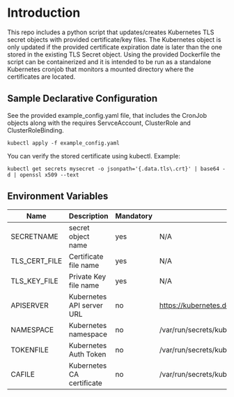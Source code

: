 # Introduction
This repo includes a python script that updates/creates Kubernetes TLS secret objects with provided certificate/key files. The Kubernetes object is only updated if the provided certificate expiration date is later than the one stored in the existing TLS Secret object. Using the provided Dockerfile the script can be containerized and it is intended to be run as a standalone Kubernetes cronjob that monitors a mounted directory where the certificates are located.

## Sample Declarative Configuration
See the provided example_config.yaml file, that includes the CronJob objects along with the requires ServceAccount, ClusterRole and ClusterRoleBinding.
```
kubectl apply -f example_config.yaml
```
You can verify the stored certificate using kubectl. Example:
```
kubectl get secrets mysecret -o jsonpath='{.data.tls\.crt}' | base64 -d | openssl x509 --text
```

## Environment Variables
| Name            | Description               | Mandatory | Default Value
| -----------     | -----------               |---------- | ---------- |
| SECRETNAME      | secret object name        | yes       | N/A        |
| TLS_CERT_FILE   | Certificate file name     | yes       | N/A        |
| TLS_KEY_FILE    | Private Key file name     | yes       | N/A        |
| APISERVER       | Kubernetes API server URL | no        | https://kubernetes.default.svc |
| NAMESPACE       | Kubernetes namespace      | no        | /var/run/secrets/kubernetes.io/serviceaccount/namespace  |
| TOKENFILE       | Kubernetes Auth Token     | no        | /var/run/secrets/kubernetes.io/serviceaccount/token  |
| CAFILE          | Kubernetes CA certificate | no        | /var/run/secrets/kubernetes.io/serviceaccount/ca_file    |

